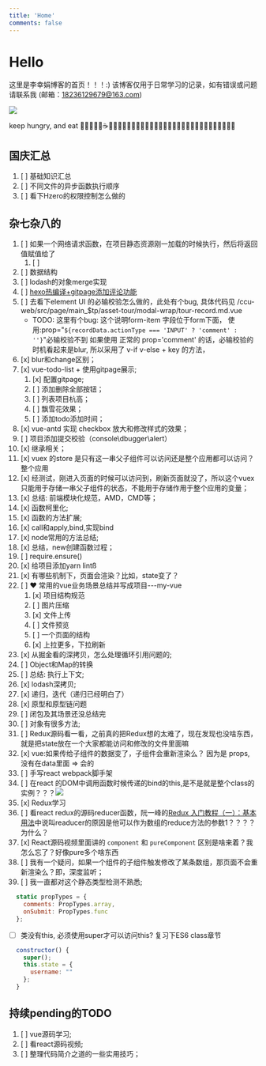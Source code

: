 ```yaml
---
title: 'Home'
comments: false
---
```


<script async defer src="https://buttons.github.io/buttons.js"></script>

# Hello

这里是李幸娟博客的首页！！！:)
该博客仅用于日常学习的记录，如有错误或问题请联系我 (邮箱：18236129679@163.com)


<img src='/Blog/images/home-banner.svg' />


keep hungry, and eat 🥤🐂🍔🍗🍰☕️🍉🍒🍦🍭🌽🍓🍇🥬🥒🥕🥞🧇🥓🥩🍖🌭🍕🥙🌮🥗🥘🍝🍣🍱🍥🍧🍨🧁


## 国庆汇总

1. [ ]  基础知识汇总
2. [ ]  不同文件的异步函数执行顺序
3. [ ]  看下Hzero的权限控制怎么做的

## 杂七杂八的

1.  [ ]  如果一个网络请求函数，在项目静态资源刚一加载的时候执行，然后将返回值赋值给了
    1.  [ ]
2.  [ ]  数据结构
3.  [ ]  lodash的对象merge实现
4.  [ ]  [hexo热编译+gitpage添加评论功能](https://segmentfault.com/a/1190000016267344)
5.  [ ]  去看下element UI 的必输校验怎么做的，此处有个bug, 具体代码见 /ccu-web/src/page/main_$tp/asset-tour/modal-wrap/tour-record.md.vue
    - TODO: 这里有个bug:
      这个说明form-item 字段位于form下面，
      使用:prop="`${recordData.actionType === 'INPUT' ? 'comment' : ''}`"必输校验不到
      如果使用 正常的 prop='comment' 的话，必输校验的时机看起来是blur,
      所以采用了 v-if v-else + key 的方法，
6.  [x]  blur和change区别；
7.  [x]  vue-todo-list + 使用gitpage展示;
    1.  [x]  配置gitpage;
    2.  [ ]  添加删除全部按钮；
    3.  [ ]  列表项目杭高；
    4.  [ ]  飘雪花效果；
    5.  [ ]  添加todo添加时间；
8. [x]  vue-antd 实现 checkbox 放大和修改样式的效果；
9.  [ ]  项目添加提交校验（console\dbugger\alert）
10. [x]  继承相关；
11. [x]  vuex 的store 是只有这一串父子组件可以访问还是整个应用都可以访问？整个应用
   1. [x]  经测试，刚进入页面的时候可以访问到，刷新页面就没了，所以这个vuex只能用于存储一串父子组件的状态，不能用于存储作用于整个应用的变量；
12. [x]  总结: 前端模块化规范，AMD，CMD等；
13. [x]  函数柯里化;
14. [x]  函数的方法扩展;
15. [x]  call和apply,bind,实现bind
16. [x]  node常用的方法总结;
17. [x]  总结，new创建函数过程；
18. [ ]  require.ensure()
19. [x]  给项目添加yarn lintß
20. [x]  有哪些机制下，页面会渲染？比如，state变了？
21. [ ]  ❤️ 常用的vue业务场景总结并写成项目---my-vue
    1. [x]  项目结构规范
    2. [ ]  图片压缩
    3. [x]  文件上传
    4. [ ]  文件预览
    5. [ ]  一个页面的结构
    6. [x]  上拉更多，下拉刷新
22. [x]  从掘金看的深拷贝，怎么处理循环引用问题的;
23. [ ]  Object和Map的转换
24. [ ]  总结: 执行上下文;
25. [x]  lodash深拷贝;
26. [x]  递归，迭代（递归已经明白了）
27. [x]  原型和原型链问题
28. [ ]  闭包及其场景还没总结完
29. [ ]  对象有很多方法;
30. [ ]  Redux源码看一看，之前真的把Redux想的太难了，现在发现也没啥东西，就是把state放在一个大家都能访问和修改的文件里面嘛
31. [x]  vue:如果传给子组件的数据变了，子组件会重新渲染么？ 因为是 props, 没有在data里面 => 会的
32. [ ]  手写react webpack脚手架
33. [ ]  在react 的DOM中调用函数时候传递的bind的this,是不是就是整个class的实例？？？<img src='/Blog/images/react调用函数传递的this.png'>
34. [x]  Redux学习
35. [ ]  看react redux的源码reducer函数，阮一峰的[Redux 入门教程（一）：基本用法](http://www.ruanyifeng.com/blog/2016/09/redux_tutorial_part_one_basic_usages.html)中说叫readucer的原因是他可以作为数组的reduce方法的参数1？？？？为什么？
36. [x]  React源码视频里面讲的 `component` 和 `pureComponent` 区别是啥来着？我怎么忘了？好像pure多个啥东西
37. [ ]  我有一个疑问，如果一个组件的子组件触发修改了某条数组，那页面不会重新渲染么？即，深度监听；
38. [ ]  我一直都对这个静态类型检测不熟悉;

```javascript
  static propTypes = {
    comments: PropTypes.array,
    onSubmit: PropTypes.func
  };
```
- [ ] 类没有this, 必须使用super才可以访问this? 复习下ES6 class章节
```javascript
  constructor() {
    super();
    this.state = {
      username: ""
    };
  }
```


## 持续pending的TODO

1. [ ]  vue源码学习;
2. [ ]  看react源码视频;
3. [ ]  整理代码简介之道的一些实用技巧；